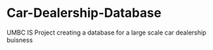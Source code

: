 # Car-Dealership-Database
UMBC IS Project creating a database for a large scale car dealership buisness
